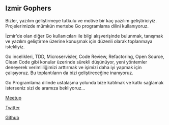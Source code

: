 ## <a name="izmirgophers"></a> Izmir Gophers

Bizler, yazılım geliştirmeye tutkulu ve motive bir kaç yazılım geliştiriciyiz. Projelerimizde mümkün mertebe Go programlama dilini kullanıyoruz.

İzmir'de olan diğer Go kullanıcıları ile bilgi alışverişinde bulunmak, tanışmak ve yazılım geliştirme üzerine konuşmak için düzenli olarak toplanmaya istekliyiz.

Go incelikleri, TDD, Microservisler, Code Review, Refactoring, Open Source, Clean Code gibi konular üzerinde sürekli düşünüyor, yeni yöntemler deneyerek verimliliğimizi arttırmak ve işimizi daha iyi yapmak için çalışıyoruz. Bu toplantıların da bizi geliştireceğine inanıyoruz.

Go Programlama dilinde ustalaşma yolunda bize katılmak ve katkı sağlamak isterseniz sizi de aramıza bekliyoruz...

[Meetup](https://www.meetup.com/IzmirGophers/)

[Twitter](https://twitter.com/IzmirGophers)

[Github](https://github.com/IzmirGophers)
